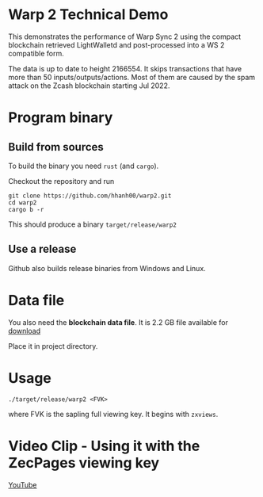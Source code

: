 # Warp 2 Technical Demo

This demonstrates the performance of Warp Sync 2 using the compact blockchain
retrieved LightWalletd and post-processed into a WS 2 compatible form.

The data is up to date to height 2166554. It skips transactions that have more
than 50 inputs/outputs/actions. Most of them are caused by the spam attack
on the Zcash blockchain starting Jul 2022.

# Program binary

## Build from sources

To build the binary you need `rust` (and `cargo`).

Checkout the repository and run
```
git clone https://github.com/hhanh00/warp2.git
cd warp2
cargo b -r
```

This should produce a binary `target/release/warp2`

## Use a release

Github also builds release binaries from Windows and Linux.

# Data file

You also need the **blockchain data file**. It is 2.2 GB file available for 
[download](https://drive.google.com/file/d/1DjRo-J1-ob9-AQzFEPyhpBdcqU_s-RMb/view?usp=sharing)

Place it in project directory.

# Usage

```
./target/release/warp2 <FVK>
```

where FVK is the sapling full viewing key. It begins with `zxviews`.

# Video Clip - Using it with the ZecPages viewing key

[YouTube](https://youtu.be/_QMeevR4a3E)
